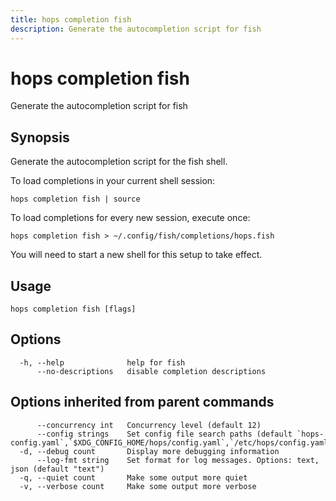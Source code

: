 ```yaml
---
title: hops completion fish
description: Generate the autocompletion script for fish
---
```


<!--
This documentation is auto generated by a script.
Please do not edit this file directly.
-->

<!-- markdownlint-disable-next-line single-title -->
# hops completion fish

Generate the autocompletion script for fish

## Synopsis

Generate the autocompletion script for the fish shell.

To load completions in your current shell session:

	hops completion fish | source

To load completions for every new session, execute once:

	hops completion fish > ~/.config/fish/completions/hops.fish

You will need to start a new shell for this setup to take effect.


## Usage

```plaintext
hops completion fish [flags]
```

## Options

```plaintext
  -h, --help              help for fish
      --no-descriptions   disable completion descriptions
```

## Options inherited from parent commands

```plaintext
      --concurrency int   Concurrency level (default 12)
      --config strings    Set config file search paths (default `hops-config.yaml`,`$XDG_CONFIG_HOME/hops/config.yaml`,`/etc/hops/config.yaml`)
  -d, --debug count       Display more debugging information
      --log-fmt string    Set format for log messages. Options: text, json (default "text")
  -q, --quiet count       Make some output more quiet
  -v, --verbose count     Make some output more verbose
```
